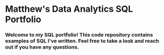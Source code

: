 # Matthew's Data Analytics SQL Portfolio


### Welcome to my SQL portfolio! This code repository contains examples of SQL I've written. Feel free to take a look and reach out if you have any questions.
